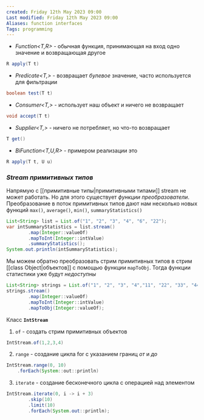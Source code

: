 ```yaml
---
created: Friday 12th May 2023 09:00
Last modified: Friday 12th May 2023 09:00
Aliases: function interfaces
Tags: programming
---
```



- *Function<T,R>* - обычная функция, принимающая на вход одно значение и возвращающая другое 
```java
R apply(T t)
```
- *Predicate<T,>* - возвращает *булевое* значение, часто используется для фильтрации
```java
boolean test(T t)
```
- *Consumer<T,>* - использует наш объект и ничего не возвращает
```java
void accept(T t)
```
- *Supplier<T,>* - ничего не потребляет, но что-то возвращает
```java
T get()
```
- *BiFunction<T,U,R>* - примером реализации это
```java
R apply(T t, U u)
```

### *Stream примитивных типов*

Напрямую с [[примитивные типы|примитивными типами]] stream не может работать. Но для этого существует *функции преобразователи*. Преобразование в поток примитивных типов дают нам несколько новых функций
`max()`, `average()`, `min()`, `summaryStatistics()`

```java
List<String> list = List.of("1", "2", "3", "4", "6", "22");  
var intSummaryStatistics = list.stream()  
        .map(Integer::valueOf)  
        .mapToInt(Integer::intValue)  
        .summaryStatistics();  
System.out.println(intSummaryStatistics);
```
Мы можем обратно преобразовать стрим примитивных типов в стрим [[class Object|объектов]] с помощью функции `mapToObj`. Тогда функции статистики уже будут *недоступны*
```java
List<String> strings = List.of("1", "2", "3", "4","11", "22", "33", "44");  
strings.stream()  
        .map(Integer::valueOf)  
        .mapToInt(Integer::intValue)  
        .mapToObj(Integer::valueOf);
```

Класс **`IntStream`** 
1. `of` - создать стрим примитивных объектов 
```java
IntStream.of(1,2,3,4)
```
2. `range` - создание цикла for c указанием границ *от* и *до*
```java
IntStream.range(0, 10)
	.forEach(System::out::println)
```
3. `iterate` - создание бесконечного цикла с операцией над элементом
```java
IntStream.iterate(0, i -> i + 3)  
        .skip(10)  
        .limit(10)  
        .forEach(System.out::println);
```

